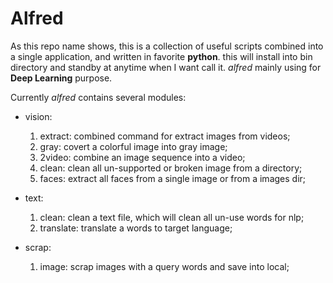# Alfred
As this repo name shows, this is a collection of useful scripts combined into a single application, and written in favorite **python**. this will install into bin directory and standby at anytime when I want call it.
*alfred* mainly using for **Deep Learning** purpose.

Currently *alfred* contains several modules:

- vision:
  1. extract: combined command for extract images from videos;
  2. gray: covert a colorful image into gray image;
  3. 2video: combine an image sequence into a video;
  4. clean: clean all un-supported or broken image from a directory;
  5. faces: extract all faces from a single image or from a images dir;

- text:
  1. clean: clean a text file, which will clean all un-use words for nlp;
  2. translate: translate a words to target language;

- scrap:
  1. image: scrap images with a query words and save into local;
